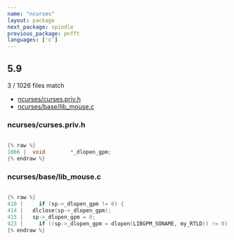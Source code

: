 ```yaml
---
name: "ncurses"
layout: package
next_package: spindle
previous_package: pnfft
languages: ['c']
---
```

## 5.9
3 / 1026 files match

 - [ncurses/curses.priv.h](#ncursescursesprivh)
 - [ncurses/base/lib_mouse.c](#ncursesbaselib_mousec)

### ncurses/curses.priv.h

```c

{% raw %}
1066 | 	void		*_dlopen_gpm;
{% endraw %}

```
### ncurses/base/lib_mouse.c

```c

{% raw %}
410 |     if (sp->_dlopen_gpm != 0) {
414 | 	dlclose(sp->_dlopen_gpm);
415 | 	sp->_dlopen_gpm = 0;
423 |     if ((sp->_dlopen_gpm = dlopen(LIBGPM_SONAME, my_RTLD)) != 0) {
{% endraw %}

```